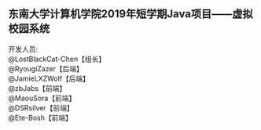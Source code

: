 东南大学计算机学院2019年短学期Java项目——虚拟校园系统<br>
--------------------------------------

开发人员: <br>
@LostBlackCat-Chen【组长】<br>
@RyougiZazer【后端】<br>
@JamieLXZWolf【后端】<br>
@zbJabs【前端】<br>
@MaouSora【前端】<br>
@DSRsilver【前端】<br>
@Ete-Bosh【前端】<br>

